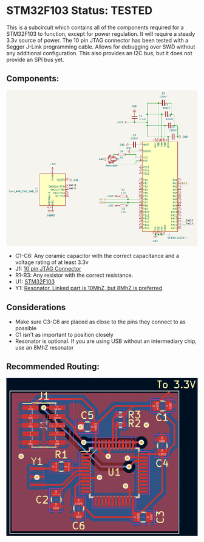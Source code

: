 # STM32F103 Status: TESTED
This is a subcircuit which contains all of the components required for a STM32F103 to function, except for power regulation. It will require a steady 3.3v source of power. The 10 pin JTAG connector has been tested with a Segger J-Link programming cable. Allows for debugging over SWD without any additional configuration. This also provides an I2C bus, but it does not provide an SPI bus yet.

## Components:
![](Schematic.png)

- C1-C6: Any ceramic capacitor with the correct capacitance and a voltage rating of at least 3.3v
- J1: [10 pin JTAG Connector](https://www.digikey.com/en/products/detail/samtec-inc./FTSH-105-01-H-DV-K-P-TR/9594223)
- R1-R3: Any resistor with the correct resistance. 
- U1: [STM32F103](https://www.digikey.com/en/products/detail/stmicroelectronics/STM32F103C8T6/1646338)
- Y1: [Resonator. Linked part is 10MhZ, but 8MhZ is preferred](https://www.digikey.com/en/products/detail/murata-electronics/CSTNE10M0G550000R0/8747719)

## Considerations
- Make sure C3-C6 are placed as close to the pins they connect to as possible
- C1 isn't as important to position closely
- Resonator is optional. If you are using USB without an intermediary chip, use an 8MhZ resonator

## Recommended Routing:
![](Routing.png)